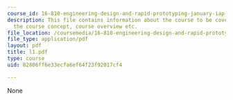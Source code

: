 ```yaml
---
course_id: 16-810-engineering-design-and-rapid-prototyping-january-iap-2005
description: This file contains information about the course to be covered containing
  the course concept, course overview etc.
file_location: /coursemedia/16-810-engineering-design-and-rapid-prototyping-january-iap-2005/82806ff6e33ecfa6ef64f23f92017cf4_l1.pdf
file_type: application/pdf
layout: pdf
title: l1.pdf
type: course
uid: 82806ff6e33ecfa6ef64f23f92017cf4

---
```

None